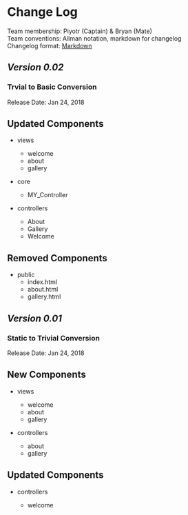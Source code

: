 # Change Log

Team membership: Piyotr (Captain) & Bryan (Mate)<br>
Team conventions: Allman notation, markdown for changelog<br>
Changelog format: [Markdown](https://github.com/adam-p/markdown-here/wiki/Markdown-Cheatsheet)

## _Version 0.02_ ##
### Trvial to Basic Conversion

Release Date: Jan 24, 2018

## Updated Components
- views

    - welcome
    - about
    - gallery

- core
    - MY_Controller

- controllers
    - About
    - Gallery
    - Welcome

## Removed Components
- public
    - index.html
    - about.html
    - gallery.html

## _Version 0.01_
### Static to Trivial Conversion

Release Date: Jan 24, 2018

## New Components

- views

  - welcome
  - about
  - gallery


- controllers
  - about
  - gallery

## Updated Components

- controllers

  - welcome
